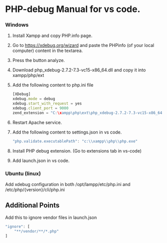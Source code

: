 # PHP-debug Manual for vs code.

### Windows
1. Install Xampp and copy PHP.info page.

2. Go to https://xdebug.org/wizard and paste the PHPinfo (of your local computer) content in the textarea.

3. Press the button analyze.

4. Download php_xdebug-2.7.2-7.3-vc15-x86_64.dll and copy it into xampp/php/ext

5. Add the following content to php.ini file
    ```js
    [XDebug]
    xdebug.mode = debug
    xdebug.start_with_request = yes
    xdebug.client_port = 9000
    zend_extension = "C:\xampp\php\ext\php_xdebug-2.7.2-7.3-vc15-x86_64 .dll"
    ```

6. Restart Apache service.

7. Add the following content to settings.json in vs code.

    ```js
    "php.validate.executablePath": "c:\\xampp\\php\\php.exe"
    ```

8. Install PHP debug extension. (Go to extensions tab in vs-code)

9. Add launch.json in vs code.

### Ubuntu (linux)
Add xdebug configuration in both /opt/lampp/etc/php.ini and /etc/php/{version}/cli/php.ini

## Additional Points
Add this to ignore vendor files in launch.json
```js
"ignore": [
    "**/vendor/**/*.php"
]
```


